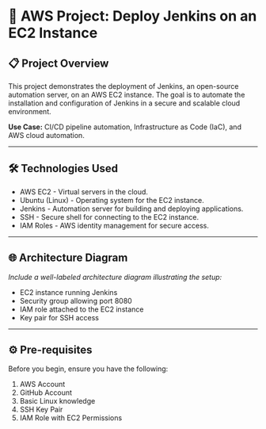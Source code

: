 # 🚀 AWS Project: Deploy Jenkins on an EC2 Instance

## 📋 Project Overview
This project demonstrates the deployment of Jenkins, an open-source automation server, on an AWS EC2 instance. The goal is to automate the installation and configuration of Jenkins in a secure and scalable cloud environment.

**Use Case:** CI/CD pipeline automation, Infrastructure as Code (IaC), and AWS cloud automation.

---

## 🛠️ Technologies Used
- AWS EC2 - Virtual servers in the cloud.
- Ubuntu (Linux) - Operating system for the EC2 instance.
- Jenkins - Automation server for building and deploying applications.
- SSH - Secure shell for connecting to the EC2 instance.
- IAM Roles - AWS identity management for secure access.

---

## 🌐 Architecture Diagram
*Include a well-labeled architecture diagram illustrating the setup:*
- EC2 instance running Jenkins
- Security group allowing port 8080
- IAM role attached to the EC2 instance
- Key pair for SSH access

---

## ⚙️ Pre-requisites
Before you begin, ensure you have the following:
1. AWS Account
2. GitHub Account
3. Basic Linux knowledge
4. SSH Key Pair
5. IAM Role with EC2 Permissions

